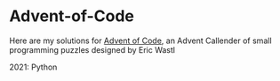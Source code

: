 # Advent-of-Code
Here are my solutions for [Advent of Code](https://adventofcode.com/2021/leaderboard/private/view/1032632), an Advent Callender of small programming
puzzles designed by Eric Wastl

2021: Python
